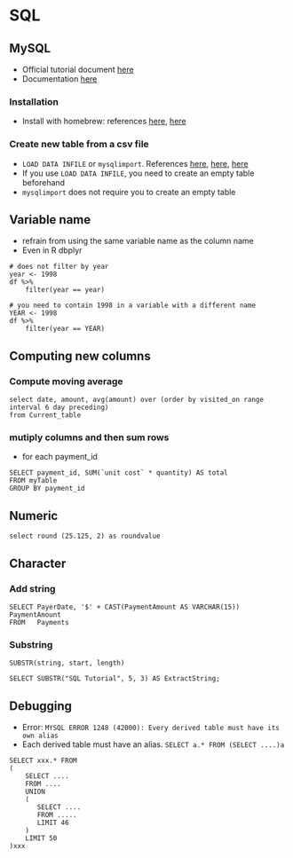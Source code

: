 # SQL

## MySQL
* Official tutorial document [here](https://dev.mysql.com/doc/mysql-getting-started/en/)
* Documentation [here](https://dev.mysql.com/doc/refman/8.1/en/)

### Installation
* Install with homebrew: references [here](https://www.novicedev.com/blog/how-install-mysql-macos-homebrew), [here](https://hackernoon.com/how-to-install-mysql-8-on-macos-using-homebrew)

### Create new table from a csv file
* `LOAD DATA INFILE` or `mysqlimport`. References [here](https://dev.mysql.com/doc/refman/8.1/en/mysqlimport.html), [here](https://www.mysqltutorial.org/import-csv-file-mysql-table/), [here](https://stackoverflow.com/questions/3635166/how-do-i-import-csv-file-into-a-mysql-table)
* If you use `LOAD DATA INFILE`, you need to create an empty table beforehand
* `mysqlimport` does not require you to create an empty table

## Variable name
* refrain from using the same variable name as the column name
* Even in R dbplyr

```
# does not filter by year
year <- 1998
df %>%
	filter(year == year)

# you need to contain 1998 in a variable with a different name
YEAR <- 1998
df %>%
	filter(year == YEAR)
```

## Computing new columns
### Compute moving average

```
select date, amount, avg(amount) over (order by visited_on range interval 6 day preceding)
from Current_table
```

### mutiply columns and then sum rows
* for each payment_id

```
SELECT payment_id, SUM(`unit cost` * quantity) AS total
FROM myTable
GROUP BY payment_id
```

## Numeric
```
select round (25.125, 2) as roundvalue
```

## Character

### Add string

```
SELECT PayerDate, '$' + CAST(PaymentAmount AS VARCHAR(15)) PaymentAmount
FROM   Payments
```

### Substring

```
SUBSTR(string, start, length)

SELECT SUBSTR("SQL Tutorial", 5, 3) AS ExtractString;
```

## Debugging

* Error: `MYSQL ERROR 1248 (42000): Every derived table must have its own alias`
* Each derived table must have an alias. `SELECT a.* FROM (SELECT ....)a`

```
SELECT xxx.* FROM
(
    SELECT ....
    FROM ....
    UNION
    (
       SELECT ....
       FROM .....
       LIMIT 46
    )
    LIMIT 50
)xxx
```